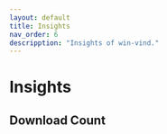 ```yaml
---
layout: default
title: Insights  
nav_order: 6  
descripption: "Insights of win-vind."  
---  
```


# Insights  

## Download Count  

<canvas id="myChart" width=400 height=400></canvas>  

<script src="https://cdnjs.cloudflare.com/ajax/libs/Chart.js/2.9.4/Chart.min.js"></script>  

<br>    

<script>  
val request = new XMLHttpRequest();
val re
r = requests.get('https://api.github.com/repos/pit-ray/win-vind/releases')
console.log(r) ;

/*
for item in r.json():
  print("tag_name: ",item["tag_name"])
  print("name: ", item["name"])
  print(item["assets"][0]["url"])
  print("download count: ", item["assets"][0]["download_count"])
  print("")
  x.append(item["name"])
  y.append(item["assets"][0]["download_count"])

x.reverse()
y.reverse()


var ctx = document.getElementById("myChart");
var myChart = new Chart(ctx, {
    type: 'bar',
    data: {
        labels: ["赤", "青", "黄", "緑", "紫", "橙"],
        datasets: [{
            label: '得票数',
            data: [12, 19, 3, 5, 2, 3],
            backgroundColor: [
                'rgba(255, 99, 132, 0.2)',
                'rgba(54, 162, 235, 0.2)',
                'rgba(255, 206, 86, 0.2)',
                'rgba(75, 192, 192, 0.2)',
                'rgba(153, 102, 255, 0.2)',
                'rgba(255, 159, 64, 0.2)'
            ],
            borderColor: [
                'rgba(255,99,132,1)',
                'rgba(54, 162, 235, 1)',
                'rgba(255, 206, 86, 1)',
                'rgba(75, 192, 192, 1)',
                'rgba(153, 102, 255, 1)',
                'rgba(255, 159, 64, 1)'
            ],
            borderWidth: 1
        }]
    },
    options: {
        scales: {
            yAxes: [{
                ticks: {
                    beginAtZero:true
                }
            }]
        }
    }
});
*/
</script>

